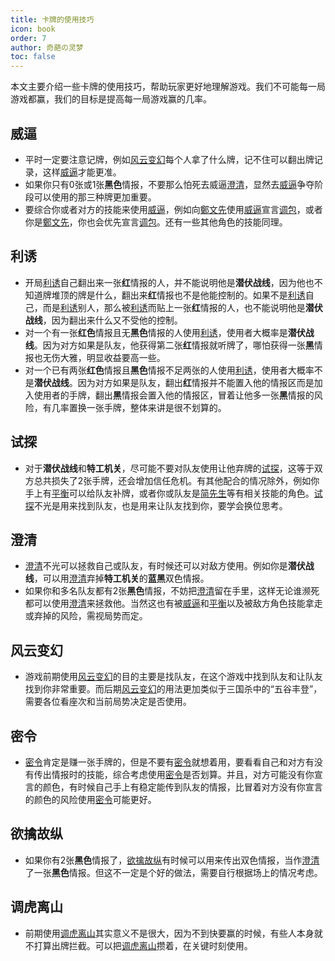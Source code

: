 ```yaml
---
title: 卡牌的使用技巧
icon: book
order: 7
author: 奇葩の灵梦
toc: false
---
```


本文主要介绍一些卡牌的使用技巧，帮助玩家更好地理解游戏。我们不可能每一局游戏都赢，我们的目标是提高每一局游戏赢的几率。

## 威逼

- 平时一定要注意记牌，例如[风云变幻](../card/card.md)每个人拿了什么牌，记不住可以翻出牌记录，这样[威逼](../card/card.md)才能更准。
- 如果你只有0张或1张**黑色**情报，不要那么怕死去威逼[澄清](../card/card.md)，显然去[威逼](../card/card.md)争夺阶段可以使用的那三种牌更加重要。
- 要综合你或者对方的技能来使用[威逼](../card/card.md)，例如向[鄭文先](../skills/base.md#z-鄭文先-日伪报社主编)使用[威逼](../card/card.md)宣言[调包](../card/card.md)，或者你是[鄭文先](../skills/base.md#z-鄭文先-日伪报社主编)，你也会优先宣言[调包](../card/card.md)。还有一些其他角色的技能同理。

## 利诱

- 开局[利诱](../card/card.md)自己翻出来一张**红**情报的人，并不能说明他是**潜伏战线**，因为他也不知道牌堆顶的牌是什么，翻出来**红**情报也不是他能控制的。如果不是[利诱](../card/card.md)自己，而是[利诱](../card/card.md)别人，那么被[利诱](../card/card.md)而贴上一张**红**情报的人，也不能说明他是**潜伏战线**，因为翻出来什么又不受他的控制。
- 对一个有一张**红色**情报且无**黑色**情报的人使用[利诱](../card/card.md)，使用者大概率是**潜伏战线**。因为对方如果是队友，他获得第二张**红**情报就听牌了，哪怕获得一张**黑**情报也无伤大雅，明显收益要高一些。
- 对一个已有两张**红色**情报且**黑色**情报不足两张的人使用[利诱](../card/card.md)，使用者大概率不是**潜伏战线**。因为对方如果是队友，翻出**红**情报并不能置入他的情报区而是加入使用者的手牌，翻出**黑**情报会置入他的情报区，冒着让他多一张**黑**情报的风险，有几率置换一张手牌，整体来讲是很不划算的。

## 试探

- 对于**潜伏战线**和**特工机关**，尽可能不要对队友使用让他弃牌的[试探](../card/card.md)，这等于双方总共损失了2张手牌，还会增加信任危机。有其他配合的情况除外，例如你手上有[平衡](../card/card.md)可以给队友补牌，或者你或队友是[简先生](../skills/extend1.md#j-简先生-话剧演员)等有相关技能的角色。[试探](../card/card.md)不光是用来找到队友，也是用来让队友找到你，要学会换位思考。

## 澄清

- [澄清](../card/card.md)不光可以拯救自己或队友，有时候还可以对敌方使用。例如你是**潜伏战线**，可以用[澄清](../card/card.md)弃掉**特工机关**的**蓝**&zwnj;**黑**双色情报。
- 如果你和多名队友都有2张**黑色**情报，不妨把[澄清](../card/card.md)留在手里，这样无论谁濒死都可以使用[澄清](../card/card.md)来拯救他。当然这也有被[威逼](../card/card.md)和[平衡](../card/card.md)以及被敌方角色技能拿走或弃掉的风险，需视局势而定。

## 风云变幻

- 游戏前期使用[风云变幻](../card/card.md)的目的主要是找队友，在这个游戏中找到队友和让队友找到你非常重要。而后期[风云变幻](../card/card.md)的用法更加类似于三国杀中的“五谷丰登”，需要各位看座次和当前局势决定是否使用。

## 密令

- [密令](../card/card.md)肯定是赚一张手牌的，但是不要有[密令](../card/card.md)就想着用，要看看自己和对方有没有传出情报时的技能，综合考虑使用[密令](../card/card.md)是否划算。并且，对方可能没有你宣言的颜色，有时候自己手上有稳定能传到队友的情报，比冒着对方没有你宣言的颜色的风险使用[密令](../card/card.md)可能更好。

## 欲擒故纵

- 如果你有2张**黑色**情报了，[欲擒故纵](../card/card.md)有时候可以用来传出双色情报，当作[澄清](../card/card.md)了一张**黑色**情报。但这不一定是个好的做法，需要自行根据场上的情况考虑。

## 调虎离山

- 前期使用[调虎离山](../card/card.md)其实意义不是很大，因为不到快要赢的时候，有些人本身就不打算出牌拦截。可以把[调虎离山](../card/card.md)攒着，在关键时刻使用。
